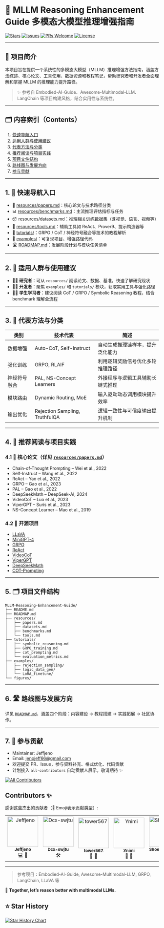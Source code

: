 # 🧠 MLLM Reasoning Enhancement Guide 多模态大模型推理增强指南

[![Stars](https://img.shields.io/github/stars/Jeffjeno/MLLM-Reasoning-Enhancement-Guide?style=social)](https://github.com/Jeffjeno/MLLM-Reasoning-Enhancement-Guide/stargazers)
[![Issues](https://img.shields.io/github/issues/Jeffjeno/MLLM-Reasoning-Enhancement-Guide)](https://github.com/Jeffjeno/MLLM-Reasoning-Enhancement-Guide/issues)
[![PRs Welcome](https://img.shields.io/badge/PRs-welcome-brightgreen.svg)](https://github.com/Jeffjeno/MLLM-Reasoning-Enhancement-Guide/pulls)
[![License](https://img.shields.io/badge/license-MIT-blue.svg)](LICENSE)

---

## 📘 项目简介

本项目旨在提供一个系统性的多模态大模型（MLLM）推理增强方法指南，涵盖方法综述、核心论文、工具使用、数据资源和教程笔记，帮助研究者和开发者全面理解和掌握 MLLM 的推理能力提升路径。

> ✨ 参考自 Embodied-AI-Guide、Awesome-Multimodal-LLM、LangChain 等项目构建风格，结合实用性与系统性。

---

## 🗂️ 内容索引（Contents）

1. [快速导航入口](#1-快速导航入口)
2. [适用人群与使用建议](#2-适用人群与使用建议)
3. [代表方法与分类](#3-代表方法与分类)
4. [推荐阅读与项目实践](#4-推荐阅读与项目实践)
5. [项目文件结构](#5-项目文件结构)
6. [路线图与发展方向](#6-路线图与发展方向)
7. [参与贡献](#7-参与贡献)

---

## 1. 🚀 快速导航入口

- 📄 [resources/papers.md](resources/papers.md)：核心论文与技术路径分类
- 📊 [resources/benchmarks.md](resources/benchmarks.md)：主流推理评估指标与任务
- 📦 [resources/datasets.md](resources/datasets.md)：推理相关训练数据集（含视觉、语言、视频等）
- 🧰 [resources/tools.md](resources/tools.md)：辅助工具如 ReAct、Prover9、提示构造器等
- 📘 [tutorials/](tutorials/)：GRPO / CoT / 神经符号融合等技术的教程解析
- 🧪 [examples/](examples/)：可复现项目、增强路径代码
- 🛣️ [ROADMAP.md](ROADMAP.md)：发展阶段计划与模块任务清单

---

## 2. 🧠 适用人群与使用建议

- 🧑‍🔬 **研究者**：可从 `resources/` 阅读论文、数据、基准，快速了解研究现状
- 🧑‍💻 **开发者**：聚焦 `examples/` 和 `tutorials/` 模块，获取实用工具与强化路径
- 🧑‍🎓 **学生学习者**：建议阅读 CoT / GRPO / Symbolic Reasoning 教程，结合 benchmark 理解全流程

---

## 3. 🔧 代表方法与分类

| 类别 | 技术代表 | 简述 |
|------|------------|------|
| 数据增强 | Auto-CoT, Self-Instruct | 自动生成推理链样本，提升泛化能力 |
| 强化训练 | GRPO, RLAIF | 利用逻辑奖励信号优化多轮推理路径 |
| 神经符号融合 | PAL, NS-Concept Learners | 外接程序与逻辑工具辅助长链式推理 |
| 模块路由 | Dynamic Routing, MoE | 输入驱动动态调用模块提升效率 |
| 输出优化 | Rejection Sampling, TruthfulQA | 逻辑一致性与可信度输出提升机制 |

---

## 4. 📄 推荐阅读与项目实践

### 4.1 🔬 核心论文（详见 [`resources/papers.md`](resources/papers.md)）

- Chain-of-Thought Prompting – Wei et al., 2022  
- Self-Instruct – Wang et al., 2022  
- ReAct – Yao et al., 2022  
- GRPO – Gao et al., 2023  
- PAL – Gao et al., 2022  
- DeepSeekMath – DeepSeek-AI, 2024  
- VideoCoT – Luo et al., 2023  
- ViperGPT – Surís et al., 2023  
- NS-Concept Learner – Mao et al., 2019

### 4.2 🔧 开源项目

- [LLaVA](https://github.com/haotian-liu/LLaVA)
- [MiniGPT-4](https://github.com/Vision-CAIR/MiniGPT-4)
- [GRPO](https://github.com/Luodian/Reinforced-CoT)
- [ReAct](https://github.com/ysymyth/ReAct)
- [VideoCoT](https://github.com/Video-CoT/VideoCoT)
- [ViperGPT](https://github.com/StanfordVL/ViperGPT)
- [DeepSeekMath](https://github.com/deepseek-ai/DeepSeek-Math)
- [COT-Prompting](https://www.promptingguide.ai/techniques/cot)
---

## 5. 🗂️ 项目文件结构

```
MLLM-Reasoning-Enhancement-Guide/
├── README.md
├── ROADMAP.md
├── resources/
│   ├── papers.md
│   ├── datasets.md
│   ├── benchmarks.md
│   └── tools.md
├── tutorials/
│   ├── symbolic_reasoning.md
│   ├── GRPO_training.md
│   ├── cot_prompting.md
│   └── evaluation_metrics.md
├── examples/
│   ├── rejection_sampling/
│   ├── logic_data_gen/
│   └── LoRA_finetune/
└── figures/
```

---

## 6. 🛣️ 路线图与发展方向

详见 [`ROADMAP.md`](ROADMAP.md)，涵盖四个阶段：内容建设 → 教程搭建 → 实践拓展 → 社区协作。

---

## 7. 🤝 参与贡献

- Maintainer: Jeffjeno  
- Email: jenojeff66@gmail.com
- 欢迎提交 PR、Issue，参与资料补充、格式优化、代码贡献
- 计划接入 `all-contributors` 自动贡献人展示，敬请期待 ✨

<!-- ALL-CONTRIBUTORS-BADGE:START - Do not remove or modify this section -->
[![All Contributors](https://img.shields.io/badge/all_contributors-2-orange.svg?style=flat-square)](#contributors-)
<!-- ALL-CONTRIBUTORS-BADGE:END -->

## Contributors ✨

感谢这些杰出的贡献者（👋 Emoji表示贡献类型）:

<!-- prettier-ignore-start -->
<table>
  <tr>
    <td align="center">
      <a href="https://github.com/Jeffjeno">
        <img src="https://avatars.githubusercontent.com/Jeffjeno?v=4" width="100px;" alt="Jeffjeno"/>
        <br /><sub><b>Jeffjeno</b></sub>
      </a>
      <br />💻 📖
    </td>
    <td align="center">
      <a href="https://github.com/Dcx-swjtu">
        <img src="https://avatars.githubusercontent.com/u/199071563?v=4" width="100px;" alt="Dcx-swjtu"/>
        <br /><sub><b>Dcx-swjtu</b></sub>
      </a>
      <br />🛠️
    </td>
    <td align="center">
      <a href="https://github.com/tower567">
        <img src="https://avatars.githubusercontent.com/u/151821673?v=4" width="100px;" alt="tower567"/>
        <br /><sub><b>tower567</b></sub>
      </a>
      <br />📖 🤔
    </td>
    <td align="center">
      <a href="https://github.com/Ynimi">
        <img src="https://avatars.githubusercontent.com/u/183828395?v=4" width="100px;" alt="Ynimi"/>
        <br /><sub><b>Ynimi</b></sub>
      </a>
      <br />📖 🤔
    </td>
    <td align="center">
      <a href="https://github.com/Shoemaker112">
        <img src="https://avatars.githubusercontent.com/u/187404473?v=4" width="100px;" alt="Shoemaker112"/>
        <br /><sub><b>Shoemaker112</b></sub>
      </a>
      <br />💻 📖
    </td>
  </tr>
</table>
<!-- prettier-ignore-end -->

---

> 参考项目：Embodied-AI-Guide, Awesome-Multimodal-LLM, GRPO, LangChain, LLaVA 等

🧠 **Together, let’s reason better with multimodal LLMs.**

## ⭐ Star History


<a href="https://www.star-history.com/#Jeffjeno/MLLM-Reasoning-Enhancement-Guide&Date">
 <picture>
   <source media="(prefers-color-scheme: dark)" srcset="https://api.star-history.com/svg?repos=Jeffjeno/MLLM-Reasoning-Enhancement-Guide&type=Date&theme=dark" />
   <source media="(prefers-color-scheme: light)" srcset="https://api.star-history.com/svg?repos=Jeffjeno/MLLM-Reasoning-Enhancement-Guide&type=Date" />
   <img alt="Star History Chart" src="https://api.star-history.com/svg?repos=Jeffjeno/MLLM-Reasoning-Enhancement-Guide&type=Date" />
 </picture>
</a>